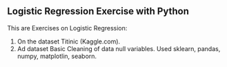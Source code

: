 ## Logistic Regression Exercise with Python
This are Exercises on Logistic Regression:
1) On the dataset Titinic (Kaggle.com).
2) Ad dataset
Basic Cleaning of data null variables. 
Used sklearn, pandas, numpy,  matplotlin, seaborn.
